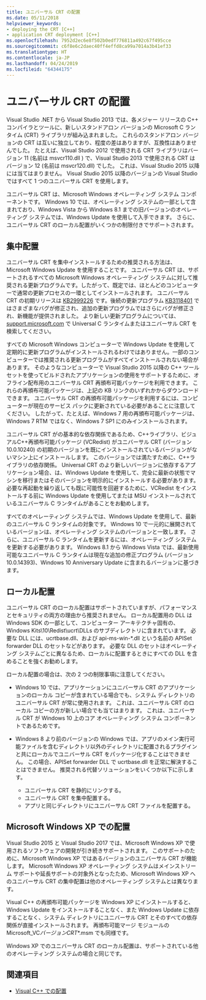 ```yaml
---
title: ユニバーサル CRT の配置
ms.date: 05/11/2018
helpviewer_keywords:
- deploying the CRT [C++]
- application CRT deployment [C++]
ms.openlocfilehash: 7952d2ec6e8f502b0edf776811a492c67f495cce
ms.sourcegitcommit: c6f8e6c2daec40ff4effd8ca99a7014a3b41ef33
ms.translationtype: HT
ms.contentlocale: ja-JP
ms.lasthandoff: 04/24/2019
ms.locfileid: "64344175"
---
```

# <a name="universal-crt-deployment"></a>ユニバーサル CRT の配置

Visual Studio .NET から Visual Studio 2013 では、各メジャー リリースの C++ コンパイラとツールに、新しいスタンドアロン バージョンの Microsoft C ランタイム (CRT) ライブラリが組み込まれました。 これらのスタンドアロン バージョンの CRT は互いに独立しており、程度の差はありますが、互換性はありませんでした。 たとえば、Visual Studio 2012 で使用される CRT ライブラリはバージョン 11 (名前は msvcr110.dll ) で、Visual Studio 2013 で使用される CRT はバージョン 12 (名前は msvcr120.dll) でした。 これは、Visual Studio 2015 以降には当てはまりません。 Visual Studio 2015 以降のバージョンの Visual Studio ではすべて 1 つのユニバーサル CRT を使用します。

ユニバーサル CRT は、Microsoft Windows オペレーティング システム コンポーネントです。 Windows 10 では、オペレーティング システムの一部として含まれており、Windows Vista から Windows 8.1 までの旧バージョンのオペレーティング システムでは、Windows Update を使用して入手できます。 さらに、ユニバーサル CRT のローカル配置がいくつかの制限付きでサポートされます。

## <a name="central-deployment"></a>集中配置

ユニバーサル CRT を集中インストールするための推奨される方法は、Microsoft Windows Update を使用することです。 ユニバーサル CRT は、サポートされるすべての Microsoft Windows オペレーティング システムに対して推奨される更新プログラムです。したがって、既定では、ほとんどのコンピューターで通常の更新プロセスの一環としてインストールされます。 ユニバーサル CRT の初期リリースは [KB2999226](https://support.microsoft.com/kb/2999226) です。後続の更新プログラム [KB3118401](https://support.microsoft.com/kb/3118401) ではさまざまなバグが修正され、追加の更新プログラムではさらにバグが修正され、新機能が提供されました。 より新しい更新プログラムについては、[support.microsoft.com](https://support.microsoft.com) で Universal C ランタイムまたはユニバーサル CRT を検索してください。

すべての Microsoft Windows コンピューターで Windows Update を使用して定期的に更新プログラムがインストールされるわけではありません。一部のコンピューターでは推奨される更新プログラムがすべてインストールされない場合があります。 そのようなコンピューターで Visual Studio 2015 以降の C++ ツールセットを使ってビルドされたアプリケーションの使用をサポートするために、オフライン配布用のユニバーサル CRT 再頒布可能パッケージを利用できます。 これらの再頒布可能パッケージは、上記の KB リンクのいずれかからダウンロードできます。 ユニバーサル CRT の再頒布可能パッケージを利用するには、コンピューターが現在のサービス パックに更新されている必要があることに注意してください。 したがって、たとえば、Windows 7 用の再頒布可能パッケージは、Windows 7 RTM ではなく、Windows 7 SP1 にのみインストールされます。

ユニバーサル CRT がの基本的な依存関係であるため、C++ライブラリ、ビジュアルC++再頒布可能パッケージ (VCRedist) がユニバーサル CRT (バージョン 10.0.10240) の初期のバージョンを既にインストールされているバージョンがないマシン上にインストールします。 このバージョンでは満たすために、C++ライブラリの依存関係。 Universal CRT のより新しいバージョンに依存するアプリケーション場合、は、Windows Update を使用して、完全に最新の状態でマシンを移行またはそのバージョンを明示的にインストールする必要があります。 必要な再起動を繰り返しても既に可能性を回避するために、VCRedist をインストールする前に Windows Update を使用してまたは MSU インストールされているユニバーサル C ランタイムがあることをお勧めします。

すべてのオペレーティング システムでは、Windows Update を使用して、最新のユニバーサル C ランタイムの対象です。 Windows 10 で一元的に展開されているバージョンは、オペレーティング システムのバージョンと一致します。 さらに、ユニバーサル C ランタイムを更新するには、オペレーティング システムを更新する必要があります。 Windows 8.1 から Windows Vista では、最新使用可能なユニバーサル C ランタイムは現在な追加の修正プログラム (バージョン 10.0.14393)、Windows 10 Anniversary Update に含まれるバージョンに基づきます。

## <a name="local-deployment"></a>ローカル配置

ユニバーサル CRT のローカル配置はサポートされていますが、パフォーマンスとセキュリティの両方の理由から推奨されません。  ローカル配置用の DLL は Windows SDK の一部として、コンピューター アーキテクチャ固有の、Windows Kits\\10\\Redist\\ucrt\\DLLs のサブディレクトリに含まれています。 必要な DLL には、ucrtbase.dll、および api-ms-win-\*.dll という名前の APISet forwarder DLL のセットなどがあります。 必要な DLL のセットはオペレーティング システムごとに異なるため、ローカルに配置するときにすべての DLL を含めることを強くお勧めします。

ローカル配置の場合は、次の 2 つの制限事項に注意してください。

- Windows 10 では、アプリケーションにユニバーサル CRT のアプリケーションのローカル コピーが含まれている場合でも、システム ディレクトリのユニバーサル CRT が常に使用されます。 これは、ユニバーサル CRT のローカル コピーの方が新しい場合でも当てはまります。 これは、ユニバーサル CRT が Windows 10 上のコア オペレーティング システム コンポーネントであるためです。

- Windows 8 より前のバージョンの Windows では、アプリのメイン実行可能ファイルを含むディレクトリ以外のディレクトリに配置されるプラグインと共にローカルでユニバーサル CRT をパッケージ化することはできません。 この場合、APISet forwarder DLL で ucrtbase.dll を正常に解決することはできません。 推奨される代替ソリューションをいくつか以下に示します。

  - ユニバーサル CRT を静的にリンクする。
  - ユニバーサル CRT を集中配置する。
  - アプリと同じディレクトリにユニバーサル CRT ファイルを配置する。

## <a name="deployment-on-microsoft-windows-xp"></a>Microsoft Windows XP での配置

Visual Studio 2015 と Visual Studio 2017 では、Microsoft Windows XP で使用されるソフトウェアの開発が引き続きサポートされます。 このサポートのために、Microsoft Windows XP ではあるバージョンのユニバーサル CRT が機能します。 Microsoft Windows XP オペレーティング システムはメインストリーム サポートや延長サポートの対象外となったため、Microsoft Windows XP へのユニバーサル CRT の集中配置は他のオペレーティング システムとは異なります。

Visual C++ の再頒布可能パッケージを Windows XP にインストールすると、Windows Update をインストールすることなく、また Windows Update に依存することなく、システム ディレクトリにユニバーサル CRT とそのすべての依存関係が直接インストールされます。 再頒布可能マージ モジュールの Microsoft_VC*バージョン*_CRT_\*.msm でも同様です。

Windows XP でのユニバーサル CRT のローカル配置は、サポートされている他のオペレーティング システムの場合と同じです。

## <a name="see-also"></a>関連項目

- [Visual C++ での配置](deployment-in-visual-cpp.md)
